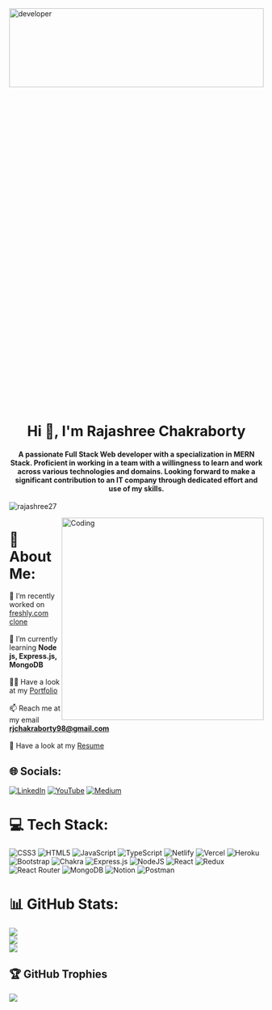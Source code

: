 <img align="center" alt="developer" width="100%" height="20%" src="https://media.giphy.com/media/L1R1tvI9svkIWwpVYr/giphy.gif">
<h1 align="center">Hi 👋, I'm Rajashree Chakraborty</h1>
<h4 align="center">A passionate Full Stack Web developer with a specialization in MERN Stack. Proficient in working in a team with a willingness to learn and work across various technologies and domains. Looking forward to make a significant contribution to an IT company through dedicated effort and use of my skills.</h4>



<p align="left"> <img src="https://komarev.com/ghpvc/?username=rajashree27&label=Profile%20views&color=0e75b6&style=flat" alt="rajashree27" /> </p>

<img align="right" alt="Coding" width="400" src="https://images.unsplash.com/photo-1542831371-29b0f74f9713?ixlib=rb-1.2.1&ixid=MnwxMjA3fDB8MHxwaG90by1wYWdlfHx8fGVufDB8fHx8&auto=format&fit=crop&w=1170&q=80">

# 💫 About Me:
🔭 I’m recently worked on [freshly.com clone](https://freshly-clone-flame.vercel.app/)<br><br>🌱 I’m currently learning **Node js, Express.js, MongoDB**<br><br>👨‍💻 Have a look at my [Portfolio](https://portfolio-rajashree-chakraborty.vercel.app/)<br><br>📫 Reach me at my email **rjchakraborty98@gmail.com**<br><br>📄 Have a look at my [Resume](https://drive.google.com/file/d/11SBwXhX-EoCB9AiLNFpr7uSvmVpu06F-/view?usp=sharing)


## 🌐 Socials:
[![LinkedIn](https://img.shields.io/badge/LinkedIn-%230077B5.svg?logo=linkedin&logoColor=white)](https://www.linkedin.com/in/rajashree-chakraborty-715a631b8) [![YouTube](https://img.shields.io/badge/YouTube-%23FF0000.svg?logo=YouTube&logoColor=white)](https://www.youtube.com/channel/UC4X_hDzbhY88Ntk3uHyZvow) [![Medium](https://img.shields.io/badge/Medium-12100E?logo=medium&logoColor=white)](https://medium.com/@rjchakraborty98)

# 💻 Tech Stack:
![CSS3](https://img.shields.io/badge/css3-%231572B6.svg?style=for-the-badge&logo=css3&logoColor=white) ![HTML5](https://img.shields.io/badge/html5-%23E34F26.svg?style=for-the-badge&logo=html5&logoColor=white) ![JavaScript](https://img.shields.io/badge/javascript-%23323330.svg?style=for-the-badge&logo=javascript&logoColor=%23F7DF1E) ![TypeScript](https://img.shields.io/badge/typescript-%23007ACC.svg?style=for-the-badge&logo=typescript&logoColor=white) ![Netlify](https://img.shields.io/badge/netlify-%23000000.svg?style=for-the-badge&logo=netlify&logoColor=#00C7B7) ![Vercel](https://img.shields.io/badge/vercel-%23000000.svg?style=for-the-badge&logo=vercel&logoColor=white)  ![Heroku](https://img.shields.io/badge/heroku-%23430098.svg?style=for-the-badge&logo=heroku&logoColor=white) ![Bootstrap](https://img.shields.io/badge/bootstrap-%23563D7C.svg?style=for-the-badge&logo=bootstrap&logoColor=white) ![Chakra](https://img.shields.io/badge/chakra-%234ED1C5.svg?style=for-the-badge&logo=chakraui&logoColor=white) ![Express.js](https://img.shields.io/badge/express.js-%23404d59.svg?style=for-the-badge&logo=express&logoColor=%2361DAFB) ![NodeJS](https://img.shields.io/badge/node.js-6DA55F?style=for-the-badge&logo=node.js&logoColor=white) ![React](https://img.shields.io/badge/react-%2320232a.svg?style=for-the-badge&logo=react&logoColor=%2361DAFB) ![Redux](https://img.shields.io/badge/redux-%23593d88.svg?style=for-the-badge&logo=redux&logoColor=white) ![React Router](https://img.shields.io/badge/React_Router-CA4245?style=for-the-badge&logo=react-router&logoColor=white) ![MongoDB](https://img.shields.io/badge/MongoDB-%234ea94b.svg?style=for-the-badge&logo=mongodb&logoColor=white) ![Notion](https://img.shields.io/badge/Notion-%23000000.svg?style=for-the-badge&logo=notion&logoColor=white) ![Postman](https://img.shields.io/badge/Postman-FF6C37?style=for-the-badge&logo=postman&logoColor=white)
# 📊 GitHub Stats:
![](https://github-readme-stats.vercel.app/api?username=rajashree27&theme=dark&hide_border=false&include_all_commits=true&count_private=true)<br/>
![](https://github-readme-streak-stats.herokuapp.com/?user=rajashree27&theme=dark&hide_border=false)<br/>
![](https://github-readme-stats.vercel.app/api/top-langs/?username=rajashree27&theme=dark&hide_border=false&include_all_commits=true&count_private=true&layout=compact)

## 🏆 GitHub Trophies
![](https://github-profile-trophy.vercel.app/?username=rajashree27&theme=radical&no-frame=false&no-bg=true&margin-w=4)

